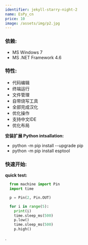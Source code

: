 ```yaml
---
identifier: jekyll-starry-night-2
name: EsPy_cn
price: 10
image: /assets/img/p2.jpg
---
```


### 依赖:

- MS Windows 7
- MS .NET Framework 4.6

### 特性:

- 代码编辑
- 终端运行
- 文件管理
- 自带烧写工具
- 全部完成汉化
- 优化操作
- 支持中文IDE
- 优化布局

**安装扩展 Python intsallation:**

- python -m pip install --upgrade pip  
- python -m pip install esptool

### 快速开始:



**quick test:**
```python
  from machine import Pin
  import time

  p = Pin(2, Pin.OUT)

  for i in range(5):
    print(i)
    time.sleep_ms(500)
    p.low()
    time.sleep_ms(500)
    p.high()
```
.